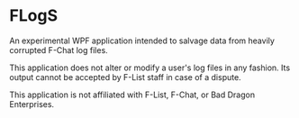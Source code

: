 # FLogS

An experimental WPF application intended to salvage data from heavily corrupted F-Chat log files.

This application does not alter or modify a user's log files in any fashion. Its output cannot be accepted by F-List staff in case of a dispute.

This application is not affiliated with F-List, F-Chat, or Bad Dragon Enterprises.
